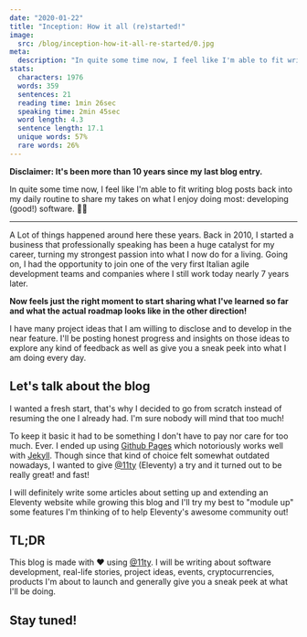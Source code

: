 ```yaml
---
date: "2020-01-22"
title: "Inception: How it all (re)started!"
image:
  src: /blog/inception-how-it-all-re-started/0.jpg
meta:
  description: "In quite some time now, I feel like I'm able to fit writing blog posts back into my daily routine to share my takes on what I enjoy doing most: developing (good!) software"
stats:
  characters: 1976
  words: 359
  sentences: 21
  reading time: 1min 26sec
  speaking time: 2min 45sec
  word length: 4.3
  sentence length: 17.1
  unique words: 57%
  rare words: 26%
---
```


**Disclaimer: It's been more than 10 years since my last blog entry.**

In quite some time now, I feel like I'm able to fit writing blog posts back into my daily routine to share my takes on what I enjoy doing most: developing (good!) software. 👨‍💻

---

A Lot of things happened around here these years. Back in 2010, I started a business that professionally speaking has been a huge catalyst for my career, turning my strongest passion into what I now do for a living.  Going on, I had the opportunity to join one of the very first Italian agile development teams and companies where I still work today nearly 7 years later.

**Now feels just the right moment to start sharing what I've learned so far and what the actual roadmap looks like in the other direction!**

I have many project ideas that I am willing to disclose and to develop in the near feature. I'll be posting honest progress and insights on those ideas to explore any kind of feedback as well as give you a sneak peek into what I am doing every day.

## Let's talk about the blog
I wanted a fresh start, that's why I decided to go from scratch instead of resuming the one I already had. I'm sure nobody will mind that too much!


To keep it basic it had to be something I don't have to pay nor care for too much. Ever. I ended up using [Github Pages](https://pages.github.com) which notoriously works well with [Jekyll](https://jekyllrb.com). Though since that kind of choice felt somewhat outdated nowadays, I wanted to give [@11ty](https://www.11ty.dev) (Eleventy) a try and it turned out to be really great! and fast!

I will definitely write some articles about setting up and extending an Eleventy website while growing this blog and I'll try my best to "module up" some features I'm thinking of to help Eleventy's awesome community out!

## TL;DR
This blog is made with ❤️ using [@11ty](https://www.11ty.dev). I will be writing about software development, real-life stories, project ideas, events, cryptocurrencies, products I'm about to launch and generally give you a sneak peek at what I'll be doing.

## Stay tuned!
